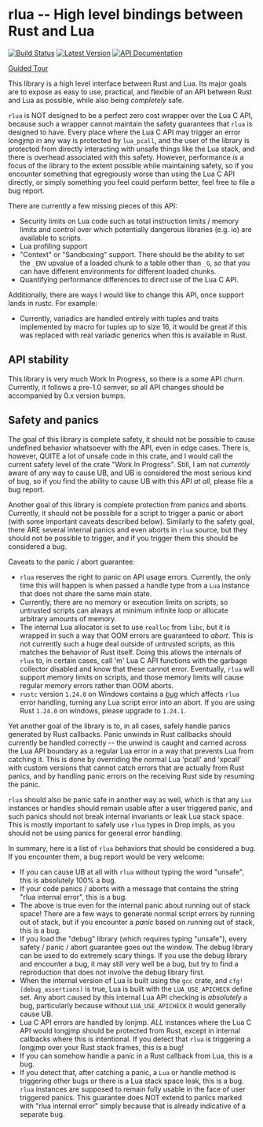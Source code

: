 # rlua -- High level bindings between Rust and Lua

[![Build Status](https://travis-ci.org/kyren/rlua.svg?branch=master)](https://travis-ci.org/kyren/rlua)
[![Latest Version](https://img.shields.io/crates/v/rlua.svg)](https://crates.io/crates/rlua)
[![API Documentation](https://docs.rs/rlua/badge.svg)](https://docs.rs/rlua)

[Guided Tour](examples/guided_tour.rs)

This library is a high level interface between Rust and Lua.  Its major goals
are to expose as easy to use, practical, and flexible of an API between Rust and
Lua as possible, while also being *completely* safe.

`rlua` is NOT designed to be a perfect zero cost wrapper over the Lua C API,
because such a wrapper cannot maintain the safety guarantees that `rlua` is
designed to have.  Every place where the Lua C API may trigger an error longjmp
in any way is protected by `lua_pcall`, and the user of the library is protected
from directly interacting with unsafe things like the Lua stack, and there is
overhead associated with this safety.  However, performance *is* a focus of the
library to the extent possible while maintaining safety, so if you encounter
something that egregiously worse than using the Lua C API directly, or simply
something you feel could perform better, feel free to file a bug report.

There are currently a few missing pieces of this API:

  * Security limits on Lua code such as total instruction limits / memory limits
    and control over which potentially dangerous libraries (e.g. io) are
    available to scripts.
  * Lua profiling support
  * "Context" or "Sandboxing" support.  There should be the ability to set the
    `_ENV` upvalue of a loaded chunk to a table other than `_G`, so that you can
    have different environments for different loaded chunks.
  * Quantifying performance differences to direct use of the Lua C API.

Additionally, there are ways I would like to change this API, once support lands
in rustc.  For example:

  * Currently, variadics are handled entirely with tuples and traits implemented
    by macro for tuples up to size 16, it would be great if this was replaced
    with real variadic generics when this is available in Rust.

## API stability

This library is very much Work In Progress, so there is a some API churn.
Currently, it follows a pre-1.0 semver, so all API changes should be accompanied
by 0.x version bumps.

## Safety and panics

The goal of this library is complete safety, it should not be possible to cause
undefined behavior whatsoever with the API, even in edge cases.  There is,
however, QUITE a lot of unsafe code in this crate, and I would call the current
safety level of the crate "Work In Progress".  Still, I am not *currently* aware
of any way to cause UB, and UB is considered the most serious kind of bug, so if
you find the ability to cause UB with this API *at all*, please file a bug
report.

Another goal of this library is complete protection from panics and aborts.
Currently, it should not be possible for a script to trigger a panic or abort
(with some important caveats described below).  Similarly to the safety goal,
there ARE several internal panics and even aborts in `rlua` source, but they
should not be possible to trigger, and if you trigger them this should be
considered a bug.

Caveats to the panic / abort guarantee:

  * `rlua` reserves the right to panic on API usage errors.  Currently, the only
    time this will happen is when passed a handle type from a `Lua` instance
    that does not share the same main state.
  * Currently, there are no memory or execution limits on scripts, so untrusted
    scripts can always at minimum infinite loop or allocate arbitrary amounts of
    memory.
  * The internal Lua allocator is set to use `realloc` from `libc`, but it is
    wrapped in such a way that OOM errors are guaranteed to *abort*.  This is
    not currently such a huge deal outside of untrusted scripts, as this matches
    the behavior of Rust itself.  Doing this allows the internals of `rlua` to,
    in certain cases, call 'm' Lua C API functions with the garbage collector
    disabled and know that these cannot error.  Eventually, `rlua` will support
    memory limits on scripts, and those memory limits will cause regular memory
    errors rather than OOM aborts.
  * `rustc` version `1.24.0` on Windows contains a
    [bug](https://github.com/rust-lang/rust/issues/48251) which affects `rlua`
    error handling, turning any Lua script error into an abort.  If you are
    using Rust `1.24.0` on windows, please upgrade to `1.24.1`.

Yet another goal of the library is to, in all cases, safely handle panics
generated by Rust callbacks.  Panic unwinds in Rust callbacks should currently
be handled correctly -- the unwind is caught and carried across the Lua API
boundary as a regular Lua error in a way that prevents Lua from catching it.
This is done by overriding the normal Lua 'pcall' and 'xpcall' with custom
versions that cannot catch errors that are actually from Rust panics, and by
handling panic errors on the receiving Rust side by resuming the panic.

`rlua` should also be panic safe in another way as well, which is that any `Lua`
instances or handles should remain usable after a user triggered panic, and such
panics should not break internal invariants or leak Lua stack space.  This is
mostly important to safely use `rlua` types in Drop impls, as you should not be
using panics for general error handling.

In summary, here is a list of `rlua` behaviors that should be considered a bug.
If you encounter them, a bug report would be very welcome:

  * If you can cause UB at all with `rlua` without typing the word "unsafe",
    this is absolutely 100% a bug.
  * If your code panics / aborts with a message that contains the string "rlua
    internal error", this is a bug.
  * The above is true even for the internal panic about running out of stack
    space!  There are a few ways to generate normal script errors by running out
    of stack, but if you encounter a *panic* based on running out of stack, this
    is a bug.
  * If you load the "debug" library (which requires typing "unsafe"), every
    safety / panic / abort guarantee goes out the window.  The debug library can
    be used to do extremely scary things.  If you use the debug library and
    encounter a bug, it may still very well be a bug, but try to find a
    reproduction that does not involve the debug library first.
  * When the internal version of Lua is built using the `gcc` crate, and
    `cfg!(debug_assertions)` is true, Lua is built with the `LUA_USE_APICHECK`
    define set.  Any abort caused by this internal Lua API checking is
    *absolutely* a bug, particularly because without `LUA_USE_APICHECK` it would
    generally cause UB.
  * Lua C API errors are handled by lonjmp.  *ALL* instances where the Lua C API
    would longjmp should be protected from Rust, except in internal callbacks
    where this is intentional.  If you detect that `rlua` is triggering a
    longjmp over your Rust stack frames, this is a bug!
  * If you can somehow handle a panic in a Rust callback from Lua, this is a
    bug.
  * If you detect that, after catching a panic, a `Lua` or handle method is
    triggering other bugs or there is a Lua stack space leak, this is a bug.
    `rlua` instances are supposed to remain fully usable in the face of user
    triggered panics.  This guarantee does NOT extend to panics marked with
    "rlua internal error" simply because that is already indicative of a
    separate bug.
